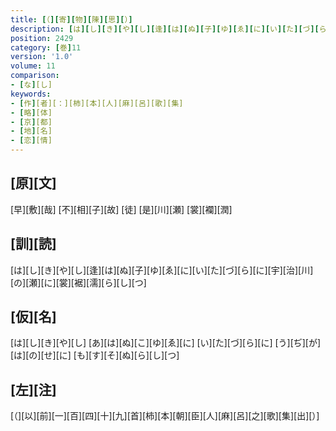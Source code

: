 ```yaml
---
title: [（][寄][物][陳][思][）]
description: [は][し][き][や][し][逢][は][ぬ][子][ゆ][ゑ][に][い][た][づ][ら][に][宇][治][川][の][瀬][に][裳][裾][濡][ら][し][つ]
position: 2429
category: [巻]11
version: '1.0'
volume: 11
comparison:
- [な][し]
keywords:
- [作][者][：][柿][本][人][麻][呂][歌][集]
- [略][体]
- [京][都]
- [地][名]
- [恋][情]
---
```


## [原][文]

[早][敷][哉] [不][相][子][故] [徒] [是][川][瀬] [裳][襴][潤]

## [訓][読]

[は][し][き][や][し][逢][は][ぬ][子][ゆ][ゑ][に][い][た][づ][ら][に][宇][治][川][の][瀬][に][裳][裾][濡][ら][し][つ]

## [仮][名]

[は][し][き][や][し] [あ][は][ぬ][こ][ゆ][ゑ][に] [い][た][づ][ら][に] [う][ぢ][が][は][の][せ][に] [も][す][そ][ぬ][ら][し][つ]

## [左][注]

[（][以][前][一][百][四][十][九][首][柿][本][朝][臣][人][麻][呂][之][歌][集][出][）]
